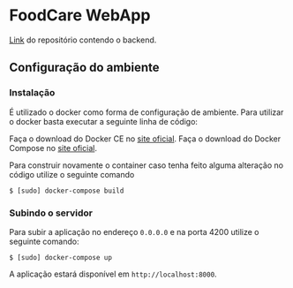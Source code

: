 # FoodCare WebApp

[Link](https://github.com/fga-eps-mds/2019.2-FoodCare) do repositório contendo o backend.

## Configuração do ambiente
### Instalação

É utilizado o docker como forma de configuração de ambiente. Para utilizar o docker basta executar a seguinte linha de código:

Faça o download do Docker CE no [site oficial](https://docs.docker.com/engine/installation/).
Faça o download do Docker Compose no [site oficial](https://docs.docker.com/compose/install/).

Para construir novamente o container caso tenha feito alguma alteração no código utilize o seguinte comando

```
$ [sudo] docker-compose build
```

### Subindo o servidor

Para subir a aplicação no endereço `0.0.0.0` e na porta 4200 utilize o seguinte comando:

```
$ [sudo] docker-compose up
```

A aplicação estará disponível em `http://localhost:8000`.
